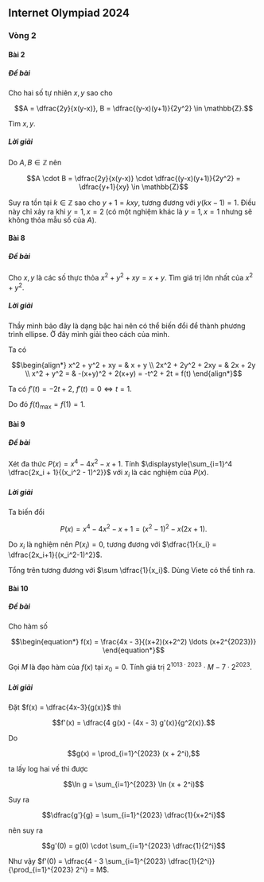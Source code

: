 ## Internet Olympiad 2024

### Vòng 2

#### Bài 2

##### Đề bài

Cho hai số tự nhiên $x, y$ sao cho

$$A = \dfrac{2y}{x(y-x)}, B = \dfrac{(y-x)(y+1)}{2y^2} \in \mathbb{Z}.$$

Tìm $x, y$.

##### Lời giải

Do $A, B \in \mathbb{Z}$ nên

$$A \cdot B = \dfrac{2y}{x(y-x)} \cdot \dfrac{(y-x)(y+1)}{2y^2} = \dfrac{y+1}{xy} \in \mathbb{Z}$$

Suy ra tồn tại $k \in \mathbb{Z}$ sao cho $y + 1 = kxy$, tương đương với $y(kx - 1) = 1$. Điều này chỉ xảy ra khi $y = 1, x = 2$ (có một nghiệm khác là $y = 1, x = 1$ nhưng sẽ không thỏa mẫu số của $A$).

#### Bài 8

##### Đề bài

Cho $x, y$ là các số thực thỏa $x^2 + y^2 + xy = x + y$. Tìm giá trị lớn nhất của $x^2 + y^2$.

##### Lời giải

Thầy mình bảo đây là dạng bậc hai nên có thể biến đổi để thành phương trình ellipse. Ở đây mình giải theo cách của mình.

Ta có

$$\begin{align*}
    x^2 + y^2 + xy = & x + y \\
    2x^2 + 2y^2 + 2xy = & 2x + 2y \\
    x^2 + y^2 = & -(x+y)^2 + 2(x+y) = -t^2 + 2t = f(t)
\end{align*}$$

Ta có $f'(t) = -2t + 2$, $f'(t) = 0 \Leftrightarrow t = 1$. 

Do đó $f(t)_{\max} = f(1) = 1$.

#### Bài 9

##### Đề bài

Xét đa thức $P(x) = x^4 - 4x^2 - x + 1$. Tính $\displaystyle{\sum_{i=1}^4 \dfrac{2x_i + 1}{(x_i^2 - 1)^2}}$ với $x_i$ là các nghiệm của $P(x)$.

##### Lời giải

Ta biến đổi

$$P(x) = x^4 - 4x^2 - x + 1 = (x^2-1)^2 - x(2x+1).$$

Do $x_i$ là nghiệm nên $P(x_i) = 0$, tương đương với $\dfrac{1}{x_i} = \dfrac{2x_i+1}{(x_i^2-1)^2}$.

Tổng trên tương đương với $\sum \dfrac{1}{x_i}$. Dùng Viete có thể tính ra.

#### Bài 10

##### Đề bài

Cho hàm số

$$\begin{equation*}
    f(x) = \frac{4x - 3}{(x+2)(x+2^2) \ldots (x+2^{2023})}
\end{equation*}$$

Gọi $M$ là đạo hàm của $f(x)$ tại $x_0 = 0$. Tính giá trị $2^{1013 \cdot 2023} \cdot M - 7 \cdot 2^{2023}$.

##### Lời giải

Đặt $f(x) = \dfrac{4x-3}{g(x)}$ thì 

$$f'(x) = \dfrac{4 g(x) - (4x - 3) g'(x)}{g^2(x)}.$$

Do

$$g(x) = \prod_{i=1}^{2023} (x + 2^i),$$

ta lấy log hai vế thì được

$$\ln g = \sum_{i=1}^{2023} \ln (x + 2^i)$$

Suy ra

$$\dfrac{g'}{g} = \sum_{i=1}^{2023} \dfrac{1}{x+2^i}$$

nên suy ra

$$g'(0) = g(0) \cdot \sum_{i=1}^{2023} \dfrac{1}{2^i}$$

Như vậy $f'(0) = \dfrac{4 - 3 \sum_{i=1}^{2023} \dfrac{1}{2^i}}{\prod_{i=1}^{2023} 2^i} = M$.
